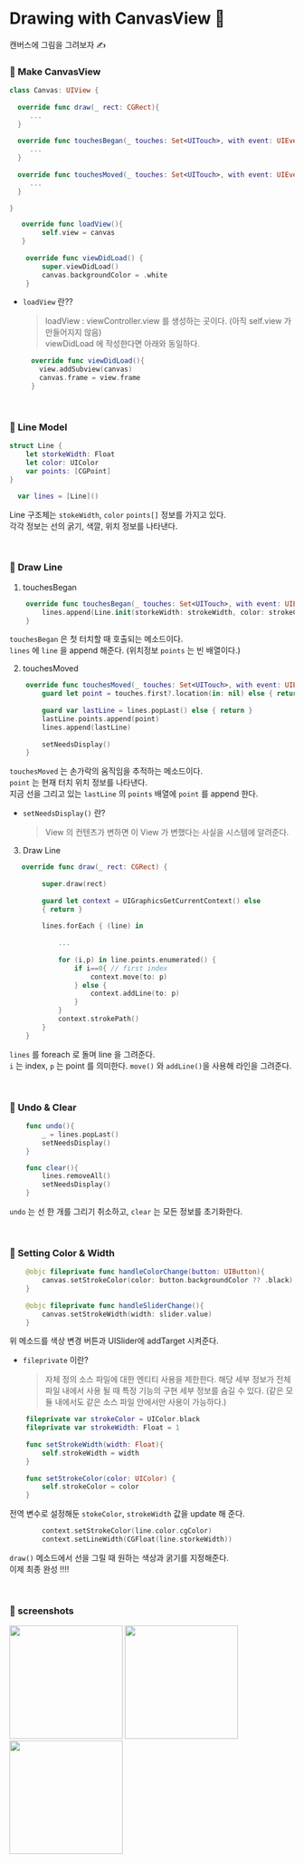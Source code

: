 # Drawing with CanvasView 🎨

캔버스에 그림을 그려보자 ✍️

### 📌 Make CanvasView

```swift
class Canvas: UIView {
  
  override func draw(_ rect: CGRect){
     ...
  }
  
  override func touchesBegan(_ touches: Set<UITouch>, with event: UIEvent?) {
     ...
  }
     
  override func touchesMoved(_ touches: Set<UITouch>, with event: UIEvent?) {
     ...
  }

}
```

```swift
   override func loadView(){
        self.view = canvas
   }
   
    override func viewDidLoad() {
        super.viewDidLoad()
        canvas.backgroundColor = .white
    }
```

- ```loadView``` 란??

    > loadView : viewController.view 를 생성하는 곳이다. (아직 self.view 가 만들어지지 않음)   
    viewDidLoad 에 작성한다면 아래와 동일하다. 
    
    ```swift
      override func viewDidLoad(){
        view.addSubview(canvas)
        canvas.frame = view.frame
      }
    ```
    
<br/>   


### 📌 Line Model 

```swift
struct Line {
    let storkeWidth: Float
    let color: UIColor
    var points: [CGPoint]
}
```

```swift
  var lines = [Line]()
```

Line 구조체는 ```stokeWidth```, ```color``` ```points[]``` 정보를 가지고 있다.  
각각 정보는 선의 굵기, 색깔, 위치 정보를 나타낸다.

<br/>

### 📌 Draw Line

1. touchesBegan

```swift
    override func touchesBegan(_ touches: Set<UITouch>, with event: UIEvent?) {
        lines.append(Line.init(storkeWidth: strokeWidth, color: strokeColor, points: []))
    }
```
```touchesBegan``` 은 첫 터치할 때 호출되는 메소드이다.   
```lines``` 에 ```line``` 을 append 해준다. (위치정보 ```points``` 는 빈 배열이다.)

2. touchesMoved

```swift
    override func touchesMoved(_ touches: Set<UITouch>, with event: UIEvent?) {
        guard let point = touches.first?.location(in: nil) else { return }
        
        guard var lastLine = lines.popLast() else { return }
        lastLine.points.append(point)
        lines.append(lastLine)
        
        setNeedsDisplay()
    }
```

```touchesMoved``` 는 손가락의 움직임을 추적하는 메소드이다.   
```point``` 는 현재 터치 위치 정보를 나타낸다.   
지금 선을 그리고 있는 ```lastLine``` 의 ```points``` 배열에 ```point``` 를 append 한다. 

- ```setNeedsDisplay()``` 란?

  > View 의 컨텐츠가 변하면 이 View 가 변했다는 사실을 시스템에 알려준다.

3. Draw Line

```swift
   override func draw(_ rect: CGRect) {
        
        super.draw(rect)
        
        guard let context = UIGraphicsGetCurrentContext() else
        { return }
        
        lines.forEach { (line) in
            
            ...
            
            for (i,p) in line.points.enumerated() {
                if i==0{ // first index
                    context.move(to: p)
                } else {
                    context.addLine(to: p)
                }
            }
            context.strokePath()
        }
    }
```

```lines``` 를 foreach 로 돌며 line 을 그려준다.  
```i``` 는 index, ```p``` 는 point 를 의미한다. ```move()``` 와 ```addLine()```을 사용해 라인을 그려준다.

<br/>

### 📌 Undo & Clear

```swift
    func undo(){
        _ = lines.popLast()
        setNeedsDisplay()
    }
```

```swift
    func clear(){
        lines.removeAll()
        setNeedsDisplay()
    }
```

```undo``` 는 선 한 개를 그리기 취소하고, ```clear``` 는 모든 정보를 초기화한다.

<br/>

### 📌 Setting Color & Width

```swift
    @objc fileprivate func handleColorChange(button: UIButton){
        canvas.setStrokeColor(color: button.backgroundColor ?? .black)
    }
    
    @objc fileprivate func handleSliderChange(){
        canvas.setStrokeWidth(width: slider.value)
    }
```

위 메소드를 색상 변경 버튼과 UISlider에 addTarget 시켜준다.

- ```fileprivate``` 이란?

  > 자체 정의 소스 파일에 대한 엔티티 사용을 제한한다.
  해당 세부 정보가 전체 파일 내에서 사용 될 때 특정 기능의 구현 세부 정보를 숨길 수 있다. (같은 모듈 내에서도 같은 소스 파일 안에서만 사용이 가능하다.)


```swift
    fileprivate var strokeColor = UIColor.black
    fileprivate var strokeWidth: Float = 1
    
    func setStrokeWidth(width: Float){
        self.strokeWidth = width
    }
    
    func setStrokeColor(color: UIColor) {
        self.strokeColor = color
    }
```

전역 변수로 설정해둔 ```stokeColor```, ```strokeWidth``` 값을 update 해 준다.

```swift
        context.setStrokeColor(line.color.cgColor)
        context.setLineWidth(CGFloat(line.storkeWidth))
```

```draw()``` 메소드에서 선을 그릴 때 원하는 색상과 굵기를 지정해준다.    
이제 최종 완성 ‼️‼️

<br/>

### 📌 screenshots
<img src="./screenshots/draw1.gif" width="200"> <img src="./screenshots/draw2.gif" width="200"> <img src="./screenshots/draw3.gif" width="200">

